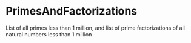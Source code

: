 # PrimesAndFactorizations
List of all primes less than 1 million, and list of prime factorizations of all natural numbers less than 1 million
